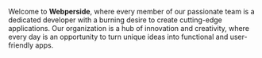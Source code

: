 Welcome to **Webperside**, where every member of our passionate team is a dedicated developer with a burning desire to create cutting-edge applications. Our organization is a hub of innovation and creativity, where every day is an opportunity to turn unique ideas into functional and user-friendly apps.

